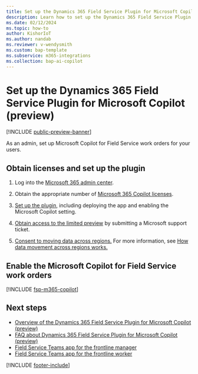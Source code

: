 ```yaml
---
title: Set up the Dynamics 365 Field Service Plugin for Microsoft Copilot (preview)
description: Learn how to set up the Dynamics 365 Field Service Plugin for Microsoft Copilot.
ms.date: 02/12/2024
ms.topic: how-to
author: KishorIoT
ms.author: nandab
ms.reviewer: v-wendysmith
ms.custom: bap-template
ms.subservice: m365-integrations
ms.collection: bap-ai-copilot 
---
```


# Set up the Dynamics 365 Field Service Plugin for Microsoft Copilot (preview)

[!INCLUDE [public-preview-banner](../includes/public-preview-banner.md)]

As an admin, set up Microsoft Copilot for Field Service work orders for your users.

## Obtain licenses and set up the plugin

1. Log into the [Microsoft 365 admin center](https://admin.microsoft.com/).

1. Obtain the appropriate number of [Microsoft 365 Copilot licenses](/microsoft-365-copilot/microsoft-365-copilot-setup#manage-licenses-for-copilot).

1. [Set up the plugin](/microsoft-copilot-studio/copilot-plugins-overview#use-plugins-in-microsoft-copilot), including deploying the app and enabling the Microsoft Copilot setting.

1. [Obtain access to the limited preview](/microsoft-365-copilot/extensibility/prerequisites#requirements-for-plugin-development) by submitting a Microsoft support ticket.

1. [Consent to moving data across regions.](/power-platform/admin/geographical-availability-copilot#enable-data-movement-across-regions) For more information, see [How data movement across regions works.](/power-platform/admin/geographical-availability-copilot#how-data-movement-across-regions-works)

## Enable the Microsoft Copilot for Field Service work orders

[!INCLUDE [fsp-m365-copilot](../includes/fsp-m365-copilot.md)]

## Next steps

- [Overview of the Dynamics 365 Field Service Plugin for Microsoft Copilot (preview)](flw-m365-chat.md)
- [FAQ about Dynamics 365 Field Service Plugin for Microsoft Copilot (preview)](faqs-m365-chat.md)
- [Field Service Teams app for the frontline manager](flw-teams-manager.md)
- [Field Service Teams app for the frontline worker](flw-teams-worker.md)

[!INCLUDE [footer-include](../includes/footer-banner.md)]
